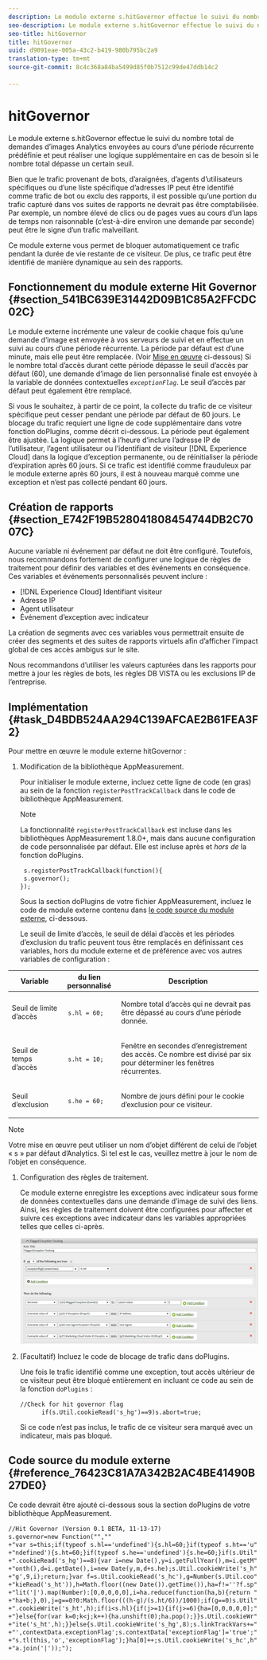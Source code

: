 ```yaml
---
description: Le module externe s.hitGovernor effectue le suivi du nombre total de demandes d’images Analytics envoyées au cours d’une période récurrente prédéfinie et peut réaliser une logique supplémentaire en cas de besoin si le nombre total dépasse un certain seuil.
seo-description: Le module externe s.hitGovernor effectue le suivi du nombre total de demandes d’images Analytics envoyées au cours d’une période récurrente prédéfinie et peut réaliser une logique supplémentaire en cas de besoin si le nombre total dépasse un certain seuil.
seo-title: hitGovernor
title: hitGovernor
uuid: d9091eae-005a-43c2-b419-980b795bc2a9
translation-type: tm+mt
source-git-commit: 8c4c368a84ba5499d85f0b7512c99de47ddb14c2

---
```



# hitGovernor

Le module externe s.hitGovernor effectue le suivi du nombre total de demandes d’images Analytics envoyées au cours d’une période récurrente prédéfinie et peut réaliser une logique supplémentaire en cas de besoin si le nombre total dépasse un certain seuil.

Bien que le trafic provenant de bots, d’araignées, d’agents d’utilisateurs spécifiques ou d’une liste spécifique d’adresses IP peut être identifié comme trafic de bot ou exclu des rapports, il est possible qu’une portion du trafic capturé dans vos suites de rapports ne devrait pas être comptabilisée. Par exemple, un nombre élevé de clics ou de pages vues au cours d’un laps de temps non raisonnable (c’est-à-dire environ une demande par seconde) peut être le signe d’un trafic malveillant.

Ce module externe vous permet de bloquer automatiquement ce trafic pendant la durée de vie restante de ce visiteur. De plus, ce trafic peut être identifié de manière dynamique au sein des rapports.

## Fonctionnement du module externe Hit Governor {#section_541BC639E31442D09B1C85A2FFCDC02C}

Le module externe incrémente une valeur de cookie chaque fois qu’une demande d’image est envoyée à vos serveurs de suivi et en effectue un suivi au cours d’une période récurrente. La période par défaut est d’une minute, mais elle peut être remplacée. (Voir [Mise en œuvre](/help/implement/js-implementation/plugins/hitgovernor.md#task_D4BDB524AA294C139AFCAE2B61FEA3F2) ci-dessous) Si le nombre total d’accès durant cette période dépasse le seuil d’accès par défaut (60), une demande d’image de lien personnalisé finale est envoyée à la variable de données contextuelles *`exceptionFlag`*. Le seuil d’accès par défaut peut également être remplacé.

Si vous le souhaitez, à partir de ce point, la collecte du trafic de ce visiteur spécifique peut cesser pendant une période par défaut de 60 jours. Le blocage du trafic requiert une ligne de code supplémentaire dans votre fonction doPlugins, comme décrit ci-dessous. La période peut également être ajustée. La logique permet à l’heure d’inclure l’adresse IP de l’utilisateur, l’agent utilisateur ou l’identifiant de visiteur [!DNL Experience Cloud] dans la logique d’exception permanente, ou de réinitialiser la période d’expiration après 60 jours. Si ce trafic est identifié comme frauduleux par le module externe après 60 jours, il est à nouveau marqué comme une exception et n’est pas collecté pendant 60 jours.

## Création de rapports {#section_E742F19B528041808454744DB2C7007C}

Aucune variable ni événement par défaut ne doit être configuré. Toutefois, nous recommandons fortement de configurer une logique de règles de traitement pour définir des variables et des événements en conséquence. Ces variables et événements personnalisés peuvent inclure :

* [!DNL Experience Cloud] Identifiant visiteur
* Adresse IP
* Agent utilisateur
* Événement d’exception avec indicateur

La création de segments avec ces variables vous permettrait ensuite de créer des segments et des suites de rapports virtuels afin d’afficher l’impact global de ces accès ambigus sur le site.

Nous recommandons d’utiliser les valeurs capturées dans les rapports pour mettre à jour les règles de bots, les règles DB VISTA ou les exclusions IP de l’entreprise.

## Implémentation {#task_D4BDB524AA294C139AFCAE2B61FEA3F2}

Pour mettre en œuvre le module externe hitGovernor :

1. Modification de la bibliothèque AppMeasurement.

   Pour initialiser le module externe, incluez cette ligne de code (en gras) au sein de la fonction `registerPostTrackCallback` dans le code de bibliothèque AppMeasurement.

   >[!NOTE]
   >
   >La fonctionnalité `registerPostTrackCallback` est incluse dans les bibliothèques AppMeasurement 1.8.0+, mais dans aucune configuration de code personnalisée par défaut. Elle est incluse après et *hors de* la fonction doPlugins.

   ```
    s.registerPostTrackCallback(function(){ 
    s.governor();
   }); 
   ```

   Sous la section doPlugins de votre fichier AppMeasurement, incluez le code de module externe contenu dans [le code source du module externe](/help/implement/js-implementation/plugins/hitgovernor.md#reference_76423C81A7A342B2AC4BE41490B27DE0), ci-dessous.

   Le seuil de limite d’accès, le seuil de délai d’accès et les périodes d’exclusion du trafic peuvent tous être remplacés en définissant ces variables, hors du module externe et de préférence avec vos autres variables de configuration :

<table id="table_9959A40F5F0B40B39DB86E21D03E25FD"> 
 <thead> 
  <tr> 
   <th colname="col1" class="entry"> Variable </th> 
   <th colname="col2" class="entry"> du lien personnalisé </th> 
   <th colname="col3" class="entry"> Description </th> 
  </tr> 
 </thead>
 <tbody> 
  <tr> 
   <td colname="col1"> <p>Seuil de limite d’accès </p> </td> 
   <td colname="col2"> <p> <code> s.hl = 60; </code> </p> </td> 
   <td colname="col3"> <p>Nombre total d’accès qui ne devrait pas être dépassé au cours d’une période donnée. </p> </td> 
  </tr> 
  <tr> 
   <td colname="col1"> <p>Seuil de temps d’accès </p> </td> 
   <td colname="col2"> <p> <code> s.ht = 10; </code> </p> </td> 
   <td colname="col3"> <p>Fenêtre en secondes d’enregistrement des accès. Ce nombre est divisé par six pour déterminer les fenêtres récurrentes. </p> </td> 
  </tr> 
  <tr> 
   <td colname="col1"> <p>Seuil d’exclusion </p> </td> 
   <td colname="col2"> <p> <code> s.he = 60; </code> </p> </td> 
   <td colname="col3"> <p>Nombre de jours défini pour le cookie d’exclusion pour ce visiteur. </p> </td> 
  </tr> 
 </tbody> 
</table>

>[!NOTE]
>
>Votre mise en œuvre peut utiliser un nom d’objet différent de celui de l’objet « s » par défaut d’Analytics. Si tel est le cas, veuillez mettre à jour le nom de l’objet en conséquence.

1. Configuration des règles de traitement.

   Ce module externe enregistre les exceptions avec indicateur sous forme de données contextuelles dans une demande d’image de suivi des liens. Ainsi, les règles de traitement doivent être configurées pour affecter et suivre ces exceptions avec indicateur dans les variables appropriées telles que celles ci-après.

   ![](assets/hitgov-config.png)

1. (Facultatif) Incluez le code de blocage de trafic dans doPlugins.

   Une fois le trafic identifié comme une exception, tout accès ultérieur de ce visiteur peut être bloqué entièrement en incluant ce code au sein de la fonction `doPlugins` :

   ```
   //Check for hit governor flag 
         if(s.Util.cookieRead('s_hg')==9)s.abort=true;
   ```

   Si ce code n’est pas inclus, le trafic de ce visiteur sera marqué avec un indicateur, mais pas bloqué.

## Code source du module externe {#reference_76423C81A7A342B2AC4BE41490B27DE0}

Ce code devrait être ajouté ci-dessous sous la section doPlugins de votre bibliothèque AppMeasurement.

```
//Hit Governor (Version 0.1 BETA, 11-13-17) 
s.governor=new Function("","" 
+"var s=this;if(typeof s.hl=='undefined'){s.hl=60;}if(typeof s.ht=='u" 
+"ndefined'){s.ht=60;}if(typeof s.he=='undefined'){s.he=60;}if(s.Util" 
+".cookieRead('s_hg')==8){var i=new Date(),y=i.getFullYear(),m=i.getM" 
+"onth(),d=i.getDate(),i=new Date(y,m,d+s.he);s.Util.cookieWrite('s_h" 
+"g',9,i);return;}var f=s.Util.cookieRead('s_hc'),g=Number(s.Util.coo" 
+"kieRead('s_ht')),h=Math.floor((new Date()).getTime()),ha=f!=''?f.sp" 
+"lit('|').map(Number):[0,0,0,0,0],i=ha.reduce(function(ha,b){return " 
+"ha+b;},0),j=g==0?0:Math.floor(((h-g)/(s.ht/6))/1000);if(g==0)s.Util" 
+".cookieWrite('s_ht',h);if(i<s.hl){if(j>=1){if(j>=6){ha=[0,0,0,0,0];" 
+"}else{for(var k=0;k<j;k++){ha.unshift(0);ha.pop();}}s.Util.cookieWr" 
+"ite('s_ht',h);}}else{s.Util.cookieWrite('s_hg',8);s.linkTrackVars+=" 
+"',contextData.exceptionFlag';s.contextData['exceptionFlag']='true';" 
+"s.tl(this,'o','exceptionFlag');}ha[0]++;s.Util.cookieWrite('s_hc',h" 
+"a.join('|'));"); 
```

